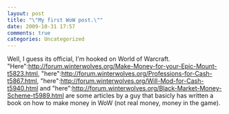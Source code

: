 ```yaml
---
layout: post
title: "\"My first WoW post.\""
date: 2009-10-31 17:57
comments: true
categories: Uncategorized
---
```

Well, I guess its official, I'm hooked on World of Warcraft. "Here":http://forum.winterwolves.org/Make-Money-for-your-Epic-Mount-t5823.html, "here":http://forum.winterwolves.org/Professions-for-Cash-t5867.html, "here":http://forum.winterwolves.org/Will-Mod-for-Cash-t5940.html and "here":http://forum.winterwolves.org/Black-Market-Money-Scheme-t5989.html are some articles by a guy that basicly has written a book on how to make money in WoW (not real money, money in the game).
